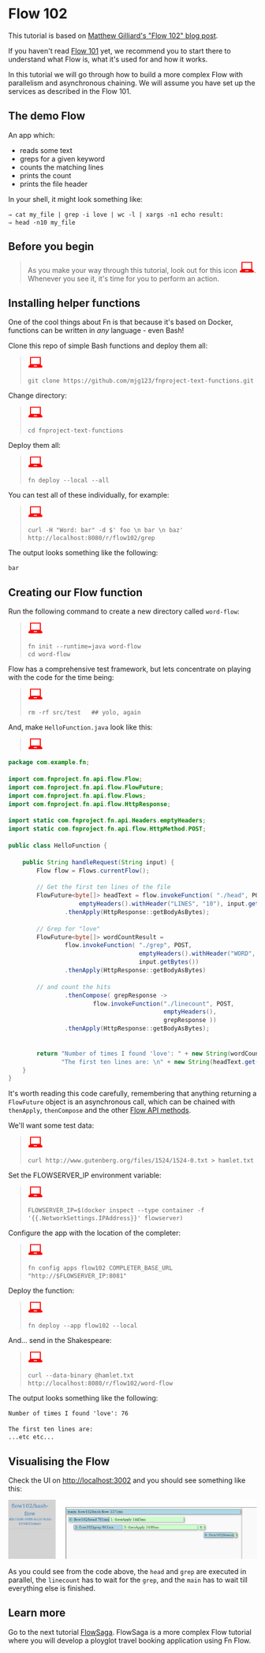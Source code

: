 # Flow 102

This tutorial is based on [Matthew Gilliard's "Flow 102" blog post](https://mjg123.github.io/2017/10/11/FnProject-Flow-102.html).

If you haven't read [Flow 101](../Flow101/README.md) yet, we recommend you to start there to understand what Flow is, what it's used for and how it works.

In this tutorial we will go through how to build a more complex Flow with parallelism and asynchronous chaining. We will assume you have set up the services as described in the Flow 101.

## The demo Flow

An app which:

  * reads some text
  * greps for a given keyword
  * counts the matching lines
  * prints the count
  * prints the file header
  
In your shell, it might look something like:

```shell
⇒ cat my_file | grep -i love | wc -l | xargs -n1 echo result:
⇒ head -n10 my_file
```

## Before you begin
> As you make your way through this tutorial, look out for this icon ![](../images/userinput.png). Whenever you see it, it's time for you to perform an action.


## Installing helper functions

One of the cool things about Fn is that because it's based on Docker, functions can be written in *any* language - even Bash!

Clone this repo of simple Bash functions and deploy them all:

>![user input](../images/userinput.png)
>```shell
>git clone https://github.com/mjg123/fnproject-text-functions.git
>```

Change directory:

>![user input](../images/userinput.png)
>```shell
>cd fnproject-text-functions
>```

Deploy them all:

>![user input](../images/userinput.png)
>```shell
>fn deploy --local --all
>```

You can test all of these individually, for example:

>![user input](../images/userinput.png)
>```shell
>curl -H "Word: bar" -d $' foo \n bar \n baz' http://localhost:8080/r/flow102/grep
>```

The output looks something like the following:

```
bar
```


## Creating our Flow function

Run the following command to create a new directory called `word-flow`:

>![user input](../images/userinput.png)
>```shell
>fn init --runtime=java word-flow
>cd word-flow
>```

Flow has a comprehensive test framework, but lets concentrate on playing with the code for the time being:

>![user input](../images/userinput.png)
>```shell
> rm -rf src/test   ## yolo, again
>```


And, make `HelloFunction.java` look like this:

>![user input](../images/userinput.png)
```java
package com.example.fn;

import com.fnproject.fn.api.flow.Flow;
import com.fnproject.fn.api.flow.FlowFuture;
import com.fnproject.fn.api.flow.Flows;
import com.fnproject.fn.api.flow.HttpResponse;

import static com.fnproject.fn.api.Headers.emptyHeaders;
import static com.fnproject.fn.api.flow.HttpMethod.POST;

public class HelloFunction {

    public String handleRequest(String input) {
        Flow flow = Flows.currentFlow();

        // Get the first ten lines of the file
        FlowFuture<byte[]> headText = flow.invokeFunction( "./head", POST,
                    emptyHeaders().withHeader("LINES", "10"), input.getBytes() )
                .thenApply(HttpResponse::getBodyAsBytes);

        // Grep for "love"
        FlowFuture<byte[]> wordCountResult =
                flow.invokeFunction( "./grep", POST,
                                     emptyHeaders().withHeader("WORD", "love"),
                                     input.getBytes())
                .thenApply(HttpResponse::getBodyAsBytes)

        // and count the hits
                .thenCompose( grepResponse ->
                        flow.invokeFunction("./linecount", POST,
                                            emptyHeaders(),
                                            grepResponse ))
                .thenApply(HttpResponse::getBodyAsBytes);


        return "Number of times I found 'love': " + new String(wordCountResult.get()) + "\n" +
               "The first ten lines are: \n" + new String(headText.get());
    }
}
```

It's worth reading this code carefully, remembering that anything returning a `FlowFuture` object is an asynchronous call, which can be chained with `thenApply`, `thenCompose` and the other [Flow API methods](https://github.com/fnproject/fdk-java/blob/master/api/src/main/java/com/fnproject/fn/api/flow/Flow.java).

We'll want some test data:

>![user input](../images/userinput.png)
>```shell
>curl http://www.gutenberg.org/files/1524/1524-0.txt > hamlet.txt
>```

Set the FLOWSERVER_IP environment variable:

>![user input](../images/userinput.png)
>```shell
>FLOWSERVER_IP=$(docker inspect --type container -f '{{.NetworkSettings.IPAddress}}' flowserver)
>```

Configure the app with the location of the completer:

>![user input](../images/userinput.png)
>```shell
>fn config apps flow102 COMPLETER_BASE_URL "http://$FLOWSERVER_IP:8081"
>```

Deploy the function:

>![user input](../images/userinput.png)
>```shell
>fn deploy --app flow102 --local
>```

And... send in the Shakespeare:

>![user input](../images/userinput.png)
>```shell
>curl --data-binary @hamlet.txt http://localhost:8080/r/flow102/word-flow
>```

The output looks something like the following:

```
Number of times I found 'love': 76

The first ten lines are: 
...etc etc...
```

## Visualising the Flow

Check the UI on [http://localhost:3002](http://localhost:3002) and you should see something like this:

![flow-ui](images/word-flow.png)

As you could see from the code above, the `head` and `grep` are executed in parallel, the `linecount` has to wait for the `grep`, and the `main` has to wait till everything else is finished.

## Learn more

Go to the next tutorial [FlowSaga](/FlowSaga/README.md). FlowSaga is a more complex Flow tutorial where you will develop a ployglot travel booking application using Fn Flow. 
